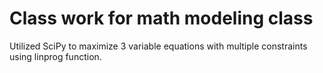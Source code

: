 # Class work for math modeling class
Utilized SciPy to maximize 3 variable equations with multiple constraints using linprog function.
